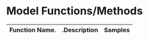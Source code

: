 # Model Functions/Methods

| Function Name.|.Description | Samples |
|---------------|-------------|---------|


